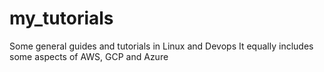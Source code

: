 # my_tutorials
Some general guides and tutorials in Linux and Devops
It equally includes some aspects of AWS, GCP and Azure
